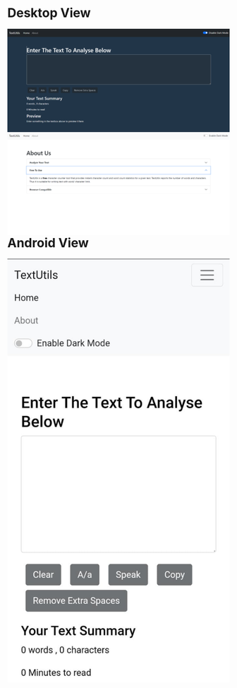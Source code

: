 <h1>Desktop View</h1>

<img src="textutils1.png"
     alt="Text Utils"
     style="float: left; margin-right: 10px;" />
     
<img src="textutils2.png"
     alt="Text Utils"
     style="float: left; margin-right: 10px;" />

<h1>Android View</h1>

<img src="textutils3.jpeg"
     alt="Text Utils"
     style="float: left; margin-right: 10px;" />
